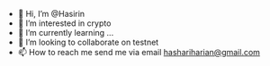 - 👋 Hi, I’m @Hasirin
- 👀 I’m interested in crypto 
- 🌱 I’m currently learning ...
- 💞️ I’m looking to collaborate on testnet
- 📫 How to reach me  send me via email hashariharian@gmail.com

<!---
Hasirin/Hasirin is a ✨ special ✨ repository because its `README.md` (this file) appears on your GitHub profile.
You can click the Preview link to take a look at your changes.
--->
